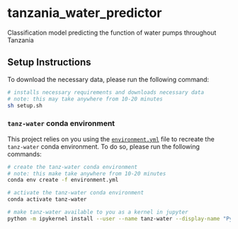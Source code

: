 # tanzania_water_predictor
Classification model predicting the function of water pumps throughout Tanzania

## Setup Instructions

To download the necessary data, please run the following command:

```bash
# installs necessary requirements and downloads necessary data
# note: this may take anywhere from 10-20 minutes
sh setup.sh
```

### `tanz-water` conda environment

This project relies on you using the [`environment.yml`](environment.yml) file to recreate the `tanz-water` conda environment. To do so, please run the following commands:

```bash
# create the tanz-water conda environment
# note: this make take anywhere from 10-20 minutes
conda env create -f environment.yml

# activate the tanz-water conda environment
conda activate tanz-water

# make tanz-water available to you as a kernel in jupyter
python -m ipykernel install --user --name tanz-water --display-name "Python (tanz-water)"
```
